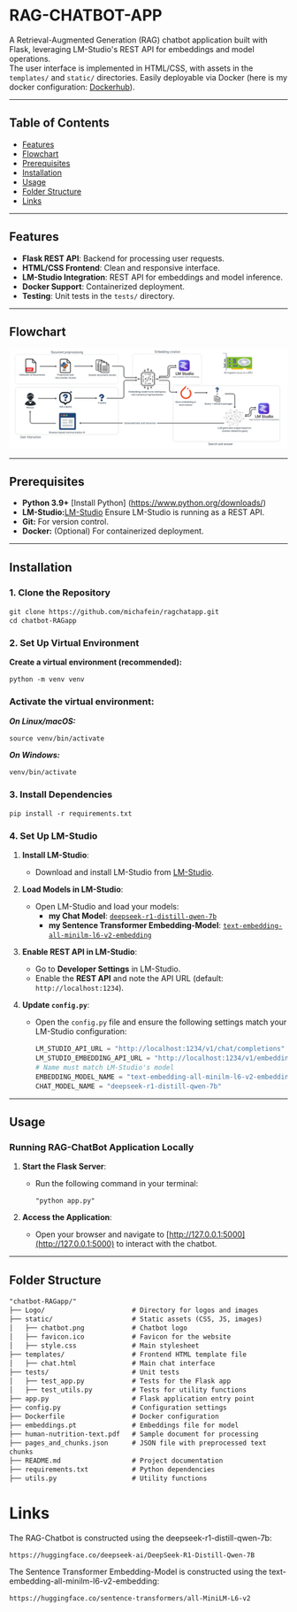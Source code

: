 # RAG-CHATBOT-APP

A Retrieval-Augmented Generation (RAG) chatbot application built with Flask, leveraging LM-Studio's REST API for embeddings and model operations.  
The user interface is implemented in HTML/CSS, with assets in the `templates/` and `static/` directories. Easily deployable via Docker (here is my docker configuration: [Dockerhub](https://hub.docker.com/repository/docker/michafein/ragchatapp/general)).

---

## Table of Contents

- [Features](#features)
- [Flowchart](#flowchart)
- [Prerequisites](#prerequisites)
- [Installation](#installation)
- [Usage](#usage)
- [Folder Structure](#folder-structure)
- [Links](#links)

---

## Features

- **Flask REST API**: Backend for processing user requests.
- **HTML/CSS Frontend**: Clean and responsive interface.
- **LM-Studio Integration**: REST API for embeddings and model inference.
- **Docker Support**: Containerized deployment.
- **Testing**: Unit tests in the `tests/` directory.

---

## Flowchart
![Workflow Overview of a RAG Chatbot App](images/rag_chart.png)

---

## Prerequisites

- **Python 3.9+** [Install Python] (https://www.python.org/downloads/)
- **LM-Studio:**[LM-Studio](https://lmstudio.ai/) Ensure LM-Studio is running as a REST API.
- **Git:** For version control.
- **Docker:** (Optional) For containerized deployment.

---

## Installation

### 1. Clone the Repository

```
git clone https://github.com/michafein/ragchatapp.git
cd chatbot-RAGapp
```
### 2. Set Up Virtual Environment

**Create a virtual environment (recommended):**
```
python -m venv venv
```

### Activate the virtual environment:
***On Linux/macOS:***
```
source venv/bin/activate
```
***On Windows:***
```
venv/bin/activate
```
### 3. Install Dependencies
```
pip install -r requirements.txt
```

### 4. Set Up LM-Studio

1. **Install LM-Studio**:
   - Download and install LM-Studio from [LM-Studio](https://lmstudio.ai/).

2. **Load Models in LM-Studio**:
   - Open LM-Studio and load your models:
     - **my Chat Model**: 
     [`deepseek-r1-distill-qwen-7b`](https://huggingface.co/deepseek-ai/DeepSeek-R1-Distill-Qwen-7B)
     - **my Sentence Transformer Embedding-Model**: 
     [`text-embedding-all-minilm-l6-v2-embedding`](https://huggingface.co/sentence-transformers/all-MiniLM-L6-v2)

3. **Enable REST API in LM-Studio**:
   - Go to **Developer Settings** in LM-Studio.
   - Enable the **REST API** and note the API URL (default: `http://localhost:1234`).

4. **Update `config.py`**:
   - Open the `config.py` file and ensure the following settings match your LM-Studio configuration:
     ```python
     LM_STUDIO_API_URL = "http://localhost:1234/v1/chat/completions"
     LM_STUDIO_EMBEDDING_API_URL = "http://localhost:1234/v1/embeddings"
     # Name must match LM-Studio's model
     EMBEDDING_MODEL_NAME = "text-embedding-all-minilm-l6-v2-embedding"
     CHAT_MODEL_NAME = "deepseek-r1-distill-qwen-7b"
     ```
 

---

## Usage

### Running RAG-ChatBot Application Locally

1. **Start the Flask Server**:
   - Run the following command in your terminal:
     ```
     "python app.py"
     ```

2. **Access the Application**:
   - Open your browser and navigate to [http://127.0.0.1:5000](http://127.0.0.1:5000) to interact with the chatbot.

---
## Folder Structure

```
"chatbot-RAGapp/"
├── Logo/                      # Directory for logos and images
├── static/                    # Static assets (CSS, JS, images)
│   ├── chatbot.png            # Chatbot logo
│   ├── favicon.ico            # Favicon for the website
│   ├── style.css              # Main stylesheet
├── templates/                 # Frontend HTML template file
│   ├── chat.html              # Main chat interface
├── tests/                     # Unit tests
│   ├── test_app.py            # Tests for the Flask app
│   ├── test_utils.py          # Tests for utility functions
├── app.py                     # Flask application entry point
├── config.py                  # Configuration settings
├── Dockerfile                 # Docker configuration
├── embeddings.pt              # Embeddings file for model
├── human-nutrition-text.pdf   # Sample document for processing
├── pages_and_chunks.json      # JSON file with preprocessed text chunks
├── README.md                  # Project documentation
├── requirements.txt           # Python dependencies
├── utils.py                   # Utility functions
```

# Links

The RAG-Chatbot is constructed using the deepseek-r1-distill-qwen-7b:

```
https://huggingface.co/deepseek-ai/DeepSeek-R1-Distill-Qwen-7B
```

The Sentence Transformer Embedding-Model is constructed using the text-embedding-all-minilm-l6-v2-embedding:
```
https://huggingface.co/sentence-transformers/all-MiniLM-L6-v2
```
